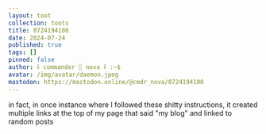 ```yaml
---
layout: toot
collection: toots
title: 0724194100
date: 2024-07-24
published: true
tags: []
pinned: false
author: ⸸ commander ░ nova ⸸ :~$
avatar: /img/avatar/daemon.jpeg
mastodon: https://mastodon.online/@cmdr_nova/0724194100
---
```


in fact, in once instance where I followed these shitty instructions, it created multiple links at the top of my page that said "my blog" and linked to random posts
